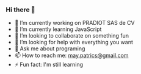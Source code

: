 ### Hi there 👋

- 🔭 I’m currently working on PRADIOT SAS de CV
- 🌱 I’m currently learning JavaScript
- 👯 I’m looking to collaborate on something fun
- 🤔 I’m looking for help with everything you want
- 💬 Ask me about programing
- 📫 How to reach me: may.patrics@gmail.com
- ⚡ Fun fact: I'm still learning

